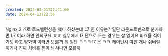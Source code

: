 ```yaml
---
created: 2024-03-31T22:41:00
date: 2024-04-13T22:56
---
```

Nginx 2 개로 로드밸런싱을 했다 하셨는데
L7 인 이유는?
일단 라운드로빈으로 분기하면
L7 이라 하면 안되구요 ㅎㅎ
실무에서 l7 단으로 도는 경우는 잘 없어요
비효율 적이기도 하고
방화벽 이라면 모를까
뭐 일단 ㅋㅋㅋ l7 은 ㅋㅋ 레이턴시 따윈 개나 줘버릴 꺼거나
진짜 처바를 돈이 넘쳐나면 모를까